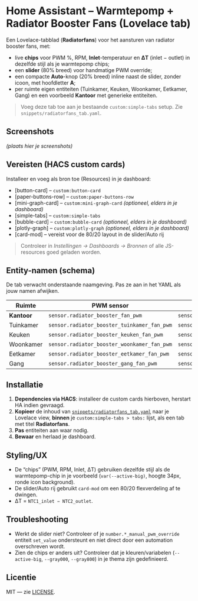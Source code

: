 # Home Assistant – Warmtepomp + Radiator Booster Fans (Lovelace tab)

Een Lovelace-tabblad (**Radiatorfans**) voor het aansturen van radiator booster fans, met:
- live **chips** voor PWM %, RPM, **Inlet**-temperatuur en **ΔT** (inlet − outlet) in dezelfde stijl als je warmtepomp chips;
- een **slider** (80% breed) voor handmatige PWM override;
- een compacte **Auto**-knop (20% breed) inline naast de slider, zonder icoon, met hoofdletter **A**;
- per ruimte eigen entiteiten (Tuinkamer, Keuken, Woonkamer, Eetkamer, Gang) en een voorbeeld **Kantoor** met generieke entiteiten.

> Voeg deze tab toe aan je bestaande `custom:simple-tabs` setup. Zie `snippets/radiatorfans_tab.yaml`.

## Screenshots
*(plaats hier je screenshots)*

## Vereisten (HACS custom cards)
Installeer en voeg als bron toe (Resources) in je dashboard:
- [button-card] – `custom:button-card`
- [paper-buttons-row] – `custom:paper-buttons-row`
- [mini-graph-card] – `custom:mini-graph-card` *(optioneel, elders in je dashboard)*
- [simple-tabs] – `custom:simple-tabs`
- [bubble-card] – `custom:bubble-card` *(optioneel, elders in je dashboard)*
- [plotly-graph] – `custom:plotly-graph` *(optioneel, elders in je dashboard)*
- [card-mod] – vereist voor de 80/20 layout in de slider/Auto rij

> Controleer in *Instellingen → Dashboards → Bronnen* of alle JS-resources goed geladen worden.

## Entity-namen (schema)
De tab verwacht onderstaande naamgeving. Pas ze aan in het YAML als jouw namen afwijken.

| Ruimte     | PWM sensor                                 | RPM sensor                                 | Inlet temp                                    | Outlet temp                                   | Number (slider)                                          | Auto button                                        |
|------------|--------------------------------------------|--------------------------------------------|-----------------------------------------------|-----------------------------------------------|----------------------------------------------------------|----------------------------------------------------|
| **Kantoor**| `sensor.radiator_booster_fan_pwm`          | `sensor.radiator_booster_fan_rpm`          | `sensor.radiator_booster_ntc1_temperature_inlet`  | `sensor.radiator_booster_ntc2_temperature_outlet` | `number.radiator_booster_manual_pwm_override`           | `button.radiator_booster_return_to_auto`          |
| Tuinkamer  | `sensor.radiator_booster_tuinkamer_fan_pwm`| `sensor.radiator_booster_tuinkamer_fan_rpm`| `sensor.radiator_booster_tuinkamer_ntc1_temperature_inlet` | `sensor.radiator_booster_tuinkamer_ntc2_temperature_outlet` | `number.radiator_booster_tuinkamer_manual_pwm_override` | `button.radiator_booster_tuinkamer_return_to_auto` |
| Keuken     | `sensor.radiator_booster_keuken_fan_pwm`   | `sensor.radiator_booster_keuken_fan_rpm`   | `sensor.radiator_booster_keuken_ntc1_temperature_inlet` | `sensor.radiator_booster_keuken_ntc2_temperature_outlet` | `number.radiator_booster_keuken_manual_pwm_override`    | `button.radiator_booster_keuken_return_to_auto`    |
| Woonkamer  | `sensor.radiator_booster_woonkamer_fan_pwm`| `sensor.radiator_booster_woonkamer_fan_rpm`| `sensor.radiator_booster_woonkamer_ntc1_temperature_inlet` | `sensor.radiator_booster_woonkamer_ntc2_temperature_outlet` | `number.radiator_booster_woonkamer_manual_pwm_override` | `button.radiator_booster_woonkamer_return_to_auto` |
| Eetkamer   | `sensor.radiator_booster_eetkamer_fan_pwm` | `sensor.radiator_booster_eetkamer_fan_rpm` | `sensor.radiator_booster_eetkamer_ntc1_temperature_inlet` | `sensor.radiator_booster_eetkamer_ntc2_temperature_outlet` | `number.radiator_booster_eetkamer_manual_pwm_override`  | `button.radiator_booster_eetkamer_return_to_auto`  |
| Gang       | `sensor.radiator_booster_gang_fan_pwm`     | `sensor.radiator_booster_gang_fan_rpm`     | `sensor.radiator_booster_gang_ntc1_temperature_inlet` | `sensor.radiator_booster_gang_ntc2_temperature_outlet` | `number.radiator_booster_gang_manual_pwm_override`      | `button.radiator_booster_gang_return_to_auto`      |

## Installatie
1. **Dependencies via HACS**: installeer de custom cards hierboven, herstart HA indien gevraagd.
2. **Kopieer** de inhoud van [`snippets/radiatorfans_tab.yaml`](snippets/radiatorfans_tab.yaml) naar je Lovelace view, **binnen** je `custom:simple-tabs > tabs:` lijst, als een tab met titel **Radiatorfans**.
3. **Pas** entiteiten aan waar nodig.
4. **Bewaar** en herlaad je dashboard.

## Styling/UX
- De “chips” (PWM, RPM, Inlet, ΔT) gebruiken dezelfde stijl als de warmtepomp-chip in je voorbeeld (`var(--active-big)`, hoogte 34px, ronde icon background).
- De slider/Auto rij gebruikt `card-mod` om een 80/20 flexverdeling af te dwingen.
- ΔT = `NTC1_inlet − NTC2_outlet`.

## Troubleshooting
- Werkt de slider niet? Controleer of je `number.*_manual_pwm_override` entiteit `set_value` ondersteunt en niet direct door een automation overschreven wordt.
- Zien de chips er anders uit? Controleer dat je kleuren/variabelen (`--active-big`, `--gray000`, `--gray800`) in je thema zijn gedefinieerd.

## Licentie
MIT — zie [LICENSE](LICENSE).
